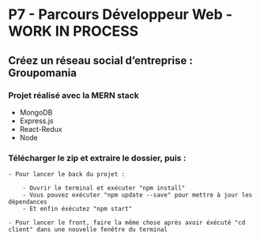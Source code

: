 # P7 - Parcours Développeur Web - WORK IN PROCESS

## Créez un réseau social d’entreprise : Groupomania

### Projet réalisé avec la MERN stack

- MongoDB
- Express.js
- React-Redux
- Node

### Télécharger le zip et extraire le dossier, puis :

    - Pour lancer le back du projet :

        - Ouvrir le terminal et exécuter "npm install"
        - Vous pouvez exécuter "npm update --save" pour mettre à jour les dépendances
        - Et enfin éxécutez "npm start"

    - Pour lancer le front, faire la même chose après avoir éxécuté "cd client" dans une nouvelle fenêtre du terminal
